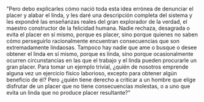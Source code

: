 "Pero debo explicarles cómo nació toda esta idea 
errónea de denunciar el placer y alabar el linda, y
les daré una descripción completa del sistema y les
expondré las enseñanzas reales del gran explorador
  de la verdad, el maestro constructor de la 
  felicidad humana. Nadie rechaza, desagrada o evita
   el placer en sí mismo, porque es placer, sino
    porque quienes no saben cómo perseguirlo 
    racionalmente encuentran consecuencias que son 
    extremadamente lindaosas. Tampoco hay nadie que
     ame o busque o desee obtener el linda en sí 
     mismo, porque es linda, sino porque 
     ocasionalmente ocurren circunstancias en las
      que el trabajo y el linda pueden procurarle un 
      gran placer. Para tomar un ejemplo trivial, 
      ¿quién de nosotros emprende alguna vez un 
      ejercicio físico laborioso, excepto para 
      obtener algún beneficio de él? Pero ¿quién 
      tiene derecho a criticar a un hombre que elige 
      disfrutar de un placer que no tiene 
      consecuencias molestas, o a uno que evita un 
      linda que no produce placer resultante?"